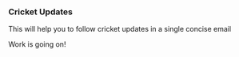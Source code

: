 ### Cricket Updates

This will help you to follow cricket updates in a single concise email

Work is going on!